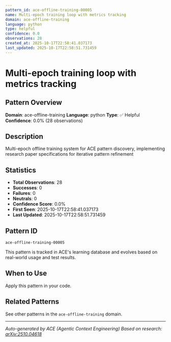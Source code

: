 ```yaml
---
pattern_id: ace-offline-training-00005
name: Multi-epoch training loop with metrics tracking
domain: ace-offline-training
language: python
type: helpful
confidence: 0.0
observations: 28
created_at: 2025-10-17T22:58:41.037173
last_updated: 2025-10-17T22:58:51.731459
---
```

# Multi-epoch training loop with metrics tracking

## Pattern Overview

**Domain**: ace-offline-training
**Language**: python
**Type**: ✅ Helpful
**Confidence**: 0.0% (28 observations)

## Description

Multi-epoch offline training system for ACE pattern discovery, implementing research paper specifications for iterative pattern refinement

## Statistics

- **Total Observations**: 28
- **Successes**: 0
- **Failures**: 0
- **Neutrals**: 0
- **Confidence Score**: 0.0%
- **First Seen**: 2025-10-17T22:58:41.037173
- **Last Updated**: 2025-10-17T22:58:51.731459

## Pattern ID

```
ace-offline-training-00005
```

This pattern is tracked in ACE's learning database and evolves based on real-world usage and test results.

## When to Use

Apply this pattern in your code.

## Related Patterns

See other patterns in the `ace-offline-training` domain.

---

*Auto-generated by ACE (Agentic Context Engineering)*
*Based on research: [arXiv:2510.04618](https://arxiv.org/abs/2510.04618)*
